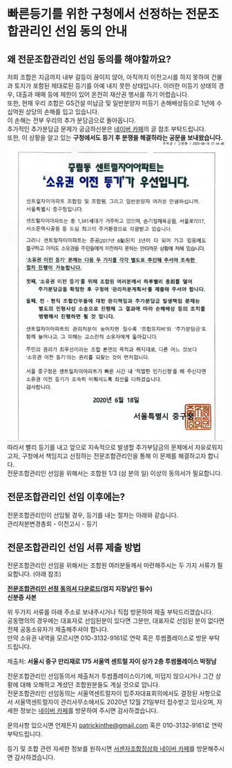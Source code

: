 # 빠른등기를 위한 구청에서 선정하는 전문조합관리인 선임 동의 안내

## 왜 전문조합관리인 선임 동의를 해야할까요?
저희 조합은 지금까지 내부 갈등이 끊이지 않아, 아직까지 이전고시를 하지 못하여 건물과 토지가 포함된 제대로된 등기를 아예 내지 못한 상태입니다. 
이러한 미등기 상태의 경우, 대출과 매매 등에 제한이 있어 온전히 재산권 행사를 하기 어렵습니다.  
또한, 현재 우리 조합은 GS건설 미납금 및 일반분양자 미등기 손해배상등으로 1년에 수십억원 상당의 손해를 입고 있습니다.  
이 손해는 전부 우리의 추가 분담금으로 돌아옵니다.  
추가적인 추가분담금 문제가 궁금하신분은 [네이버 카페](https://cafe.naver.com/seosenzxi)의 글 참조 부탁드립니다.  
또한, 이 상황을 알고 있는 **구청에서도 등기 후 분쟁을 해결하라는 공문을 보내왔습니다.**  
![중구청 공문](/document.png)  
따라서 빨리 등기를 내고 앞으로 지속적으로 발생할 추가부담금의 문제에서 자유로워지고자, 구청에서 책임지고 선정하는 전문조합관리인을 통해 이 문제를 해결하고자 합니다.  
전문조합관리인 선임을 위해서는 조합원 1/3 (삼 분의 일) 이상의 동의서가 필요합니다. 

## 전문조합관리인 선임 이후에는?
전문조합관리인이 선임될 경우, 등기를 내는 절차는 아래와 같습니다.  
관리처분변경총회 - 이전고시 - 등기  

## 전문조합관리인 선임 서류 제출 방법
전문조합관리인 선임을 위해서는 조합원 여러분들께서 마련해주시는 두 가지 서류가 필요합니다. (아래 참조)  
  
**<a id="raw-url" href="https://raw.githubusercontent.com/patrickinthe/StaticWeb/master/%EC%A0%84%EB%AC%B8%EA%B4%80%EB%A6%AC%EC%9D%B8%EC%84%A0%EC%A0%95%EB%8F%99%EC%9D%98%EC%84%9C.pdf" download>전문조합관리인 선정 동의서 다운로드</a>(엄지 지장날인 필수)**  
**신분증 사본**  
  
위 두가지 서류를 아래 주소로 보내주시거나 직접 방문하여 제출 부탁드리겠습니다.  
공동명의의 경우에는 대표자로 선임된분이 있다면 그분만, 대표자로 선임된 분이 없다면 전체 공동소유자가 제출해주셔야 합니다.  
만약 소유권 내역을 모르시면 010-3132-9161로 연락 혹은 투썸플레이스로 방문 부탁드립니다.  
  
제출처: **서울시 중구 만리재로 175 서울역 센트럴 자이 상가 2층 투썸플레이스 박정남**  

전문조합관리인 선임동의서 제출처가 투썸플레이스이기에, 미덥지 않으시거나 그간 상황에 대해 오해하고 계셨던 조합원분들도 계실 것으로 압니다.  
전문조합관리인 선임동의는 서울역센트럴자이 입주자대표회의에서도 결정된 사항으로서 서울역센트럴자이 관리사무소에서도 2020년 12월 21일부터 접수받고 있사오며, 자세한 정보는 [네이버 카페](https://cafe.naver.com/seosenzxi)를 방문하여 주시면 감사하겠습니다.  

문의사항 있으시면 언제든지 patrickinthe@gmail.com 혹은 010-3132-9161로 연락 부탁드립니다.  

등기 및 조합 관련 자세한 정보를 원하시면 [서센자조합정상화 네이버 카페](https://cafe.naver.com/seosenzxi)를 방문해주시면 감사하겠습니다.  
